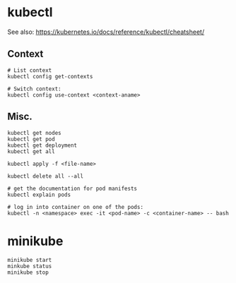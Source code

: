 # kubectl

See also: https://kubernetes.io/docs/reference/kubectl/cheatsheet/

## Context

```
# List context
kubectl config get-contexts

# Switch context:
kubectl config use-context <context-aname>
```

## Misc.

```
kubectl get nodes
kubectl get pod
kubectl get deployment
kubectl get all

kubectl apply -f <file-name>

kubectl delete all --all

# get the documentation for pod manifests
kubectl explain pods

# log in into container on one of the pods:
kubectl -n <namespace> exec -it <pod-name> -c <container-name> -- bash
```

# minikube

```
minikube start
minkube status
minikube stop
```
